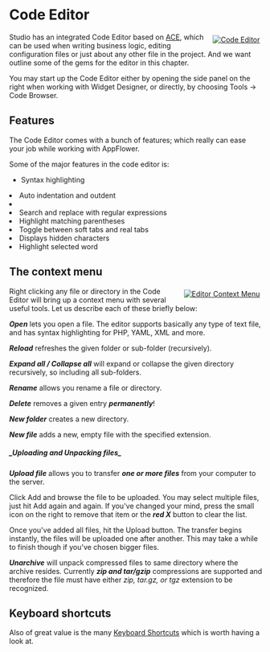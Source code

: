 # Code Editor
<div class="image_medium" style="float:right;"><a href="/uploads/book/codeeditor/code_editor.png" rel="prettyPhoto" title=""><img alt="Code Editor" src="/uploads/book/codeeditor/code_editor.png" hspace="5" vspace="5"></a></div> 	


Studio has an integrated Code Editor based on <a href="http://ace.ajax.org/">ACE</a>, which can be used when writing business logic, editing configuration files or just about any other file in the project. And we want outline some of the gems for the editor in this chapter.

You may start up the Code Editor either by opening the side panel on the right when working with Widget Designer, or directly, by choosing Tools -> Code Browser.

## Features

The Code Editor comes with a bunch of features; which really can ease your job while working with AppFlower.

Some of the major features in the code editor is:
<ul>
<li>Syntax highlighting</ul>
<li>Auto indentation and outdent<li>
<li>Search and replace with regular expressions</li>
<li>Highlight matching parentheses</li>
<li>Toggle between soft tabs and real tabs</li>
<li>Displays hidden characters</li>
<li>Highlight selected word</li>
</ul>


## The context menu

<div class="image_medium" style="float:right;"><a href="/uploads/book/codeeditor/1_1context.png" rel="prettyPhoto" title=""><img alt="Editor Context Menu" src="/uploads/book/codeeditor/1_1context.png" hspace="5" vspace="5"></a></div> 	

Right clicking any file or directory in the Code Editor will bring up a context menu with several useful tools. Let us describe each of these briefly below:

***Open*** lets you open a file. The editor supports basically any type of text file, and has syntax highlighting for PHP, YAML, XML and more.

***Reload*** refreshes the given folder or sub-folder (recursively).

***Expand all / Collapse all*** will expand or collapse the given directory recursively, so including all sub-folders. 

***Rename*** allows you rename a file or directory.

***Delete*** removes a given entry ***permanently***!

***New folder*** creates a new directory.

***New file*** adds a new, empty file with the specified extension.

<h5>_Uploading and Unpacking files_</h5>

***Upload file*** allows you to transfer ***one or more files*** from your computer to the server. 

Click Add and browse the file to be uploaded. You may select multiple files, just hit Add again and again. If you've changed your mind, press the small icon on the right to remove that item or the ***red X*** button to clear the list.

Once you've added all files, hit the Upload button. The transfer begins instantly, the files will be uploaded one after another. This may take a while to finish though if you've chosen bigger files.

***Unarchive*** will unpack compressed files to same directory where the archive resides. Currently ***zip and tar/gzip*** compressions are supported and therefore the file must have either _zip, tar.gz, or tgz_ extension to be recognized. 

## Keyboard shortcuts

Also of great value is the many <a href="https://github.com/ajaxorg/ace/wiki/Default-Keyboard-Shortcuts">Keyboard Shortcuts</a> which is worth having a look at.